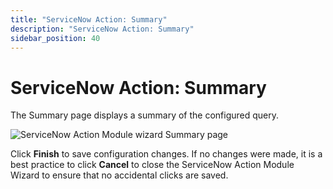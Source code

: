 ```yaml
---
title: "ServiceNow Action: Summary"
description: "ServiceNow Action: Summary"
sidebar_position: 40
---
```


# ServiceNow Action: Summary

The Summary page displays a summary of the configured query.

![ServiceNow Action Module wizard Summary page](/images/accessanalyzer/12.0/admin/action/servicenow/summary.webp)

Click **Finish** to save configuration changes. If no changes were made, it is a best practice to
click **Cancel** to close the ServiceNow Action Module Wizard to ensure that no accidental clicks
are saved.
